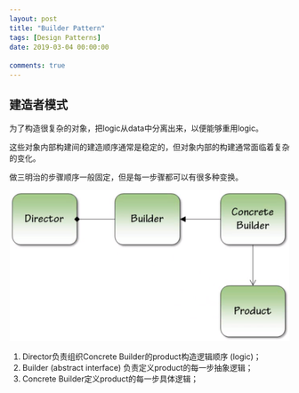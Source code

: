 ```yaml
---
layout: post
title: "Builder Pattern"
tags: [Design Patterns]
date: 2019-03-04 00:00:00

comments: true
---  
```


## 建造者模式  

为了构造很复杂的对象，把logic从data中分离出来，以便能够重用logic。  

这些对象内部构建间的建造顺序通常是稳定的，但对象内部的构建通常面临着复杂的变化。  

做三明治的步骤顺序一般固定，但是每一步骤都可以有很多种变换。

![Builder-Pattern](/assets/gallery/Builder-Pattern.png)    

1. Director负责组织Concrete Builder的product构造逻辑顺序 (logic)；
2. Builder (abstract interface) 负责定义product的每一步抽象逻辑；
3. Concrete Builder定义product的每一步具体逻辑；



<!--more-->  